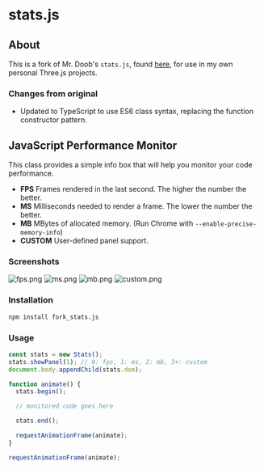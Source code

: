 # stats.js

## About

This is a fork of Mr. Doob's `stats.js`, found [here](https://github.com/mrdoob/stats.js), for use in my own personal Three.js projects.

### Changes from original

- Updated to TypeScript to use ES6 class syntax, replacing the function constructor pattern.

## JavaScript Performance Monitor

This class provides a simple info box that will help you monitor your code performance.

- **FPS** Frames rendered in the last second. The higher the number the better.
- **MS** Milliseconds needed to render a frame. The lower the number the better.
- **MB** MBytes of allocated memory. (Run Chrome with `--enable-precise-memory-info`)
- **CUSTOM** User-defined panel support.

### Screenshots

![fps.png](files/fps.png)
![ms.png](files/ms.png)
![mb.png](files/mb.png)
![custom.png](files/custom.png)

### Installation

```bash
npm install fork_stats.js
```

### Usage

```javascript
const stats = new Stats();
stats.showPanel(1); // 0: fps, 1: ms, 2: mb, 3+: custom
document.body.appendChild(stats.dom);

function animate() {
  stats.begin();

  // monitored code goes here

  stats.end();

  requestAnimationFrame(animate);
}

requestAnimationFrame(animate);
```
